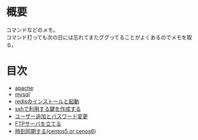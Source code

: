 # 概要
コマンドなどのメモ。  
コマンド打っても次の日には忘れてまたググってることがよくあるのでメモを取る。  

# 目次
* [apache](apache)
* [mysql](mysql)
* [redisのインストールと起動](redis.md)
* [sshで利用する鍵を作成する](ssh-keygen.md)
* [ユーザー追加とパスワード変更](useradd.md)
* [FTPサーバを立てる](vsftp.md)
* [時刻同期する(centos5 or cenos6)](time_sync/ntp.md)
